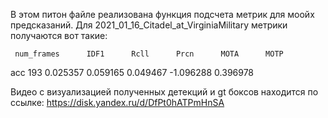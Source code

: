 В этом питон файле реализована функция подсчета метрик для моойх предсказаний. Для 2021_01_16_Citadel_at_VirginiaMilitary метрики получаются вот такие:

     num_frames      IDF1      Rcll      Prcn      MOTA      MOTP
acc         193  0.025357  0.059165  0.049467 -1.096288  0.396978

Видео с визуализацией полученных детекций и gt боксов находится по ссылке: 
https://disk.yandex.ru/d/DfPt0hATPmHnSA

